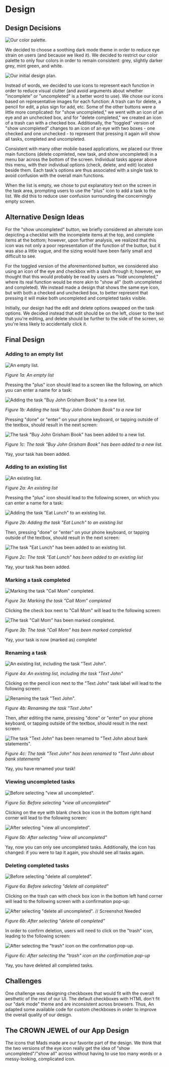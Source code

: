 # Design 

## Design Decisions
![Our color palette.](./screenshots/cs124-palette.PNG)

We decided to choose a soothing dark mode theme in order to reduce eye strain on users (and because we liked it). We decided to restrict our color palette to only four colors in order to remain consistent: grey, slightly darker grey, mint green, and white. 

![Our initial design plan.](./screenshots/cs124-design.png)

Instead of words, we decided to use icons to represent each function in order to reduce visual clutter (and avoid arguments about whether "incomplete" or "uncompleted" is a better word to use). We chose our icons based on representative images for each function: A trash can for delete, a pencil for edit, a plus sign for add, etc. Some of the other buttons were a little more complicated: for "show uncompleted," we went with an icon of an eye and an unchecked box, and for "delete completed," we created an icon of a trash can with a checked box. Additionally, the "toggled" version of "show uncompleted" changes to an icon of an eye with two boxes - one checked and one unchecked - to represent that pressing it again will show all tasks, completed and uncompleted. 

Consistent with many other mobile-based applications, we placed our  three main functions (delete copmleted, new task, and show uncompleted) in a menu bar across the bottom of the screen. Individual tasks appear above this menu, with their individual options (check, delete, and edit) located beside them. Each task's options are thus associated with a single task to avoid confusion with the overall main functions.

When the list is empty, we chose to put explanatory text on the screen in the task area, prompting users to use the "plus" icon to add a task to the list. We did this to reduce user confusion surrounding the concerningly empty screen.


## Alternative Design Ideas
For the "show uncompleted" button, we briefly considered an alternate icon depicting a checklist with the incomplete items at the top, and complete items at the bottom; however, upon further analysis, we realized that this icon was not only a poor representation of the function of the button, but it was also a little vague, and the sizing would have been fairly small and difficult to see. 

For the toggled version of the aforementioned button, we considered also using an icon of the eye and checkbox with a slash through it; however, we thought that this would probably be read by users as "hide uncompleted," where its real function would be more akin to "show all" (both uncompleted and completed). We instead made a design that shows the same eye icon, but with both a checked and unchecked box, to better represent that pressing it will make both uncompleted and completed tasks visible.

Initially, our design had the edit and delete options swapped on the task options. We decided instead that edit should be on the left, closer to the text that you're editing, and delete should be further to the side of the screen, so you're less likely to accidentally click it. 

## Final Design
    
### Adding to an empty list
![An empty list.](./screenshots/empty-list.png)

_Figure 1a: An empty list_

Pressing the "plus" icon should lead to a screen like the following, on which you can enter a name for a task:

![Adding the task "Buy John Grisham Book" to a new list.](./screenshots/john-grisham-adding.png)

_Figure 1b: Adding the task "Buy John Grisham Book" to a new list_

Pressing "done" or "enter" on your phone keyboard, or tapping outside of the textbox, should result in the next screen:


![The task "Buy John Grisham Book" has been added to a new list.](./screenshots/john-grisham-added.png)

_Figure 1c: The task "Buy John Grisham Book" has been added to a new list._

Yay, your task has been added.

### Adding to an existing list

![An existing list.](./screenshots/eat-lunch-before.PNG)

_Figure 2a: An existing list_

Pressing the "plus" icon should lead to the following screen, on which you can enter a name for a task:

![Adding the task "Eat Lunch" to an existing list.](./screenshots/eat-lunch-adding.png)

_Figure 2b: Adding the task "Eat Lunch" to an existing list_

Then, pressing "done" or "enter" on your phone keyboard, or tapping outside of the textbox, should result in the next screen:

![The task "Eat Lunch" has been added to an existing list.](./screenshots/eat-lunch-added.png)

_Figure 2c: The task "Eat Lunch" has been added to an existing list_

Yay, your task has been added.

### Marking a task completed
![Marking the task "Call Mom" completed.](./screenshots/eat-lunch-added.png)

_Figure 3a: Marking the task "Call Mom" completed_

Clicking the check box next to "Call Mom" will lead to the following screen:

![The task "Call Mom" has been marked completed.](./screenshots/call-mom-checked.png)

_Figure 3b: The task "Call Mom" has been marked completed_

Yay, your task is now (marked as) complete!

### Renaming a task
![An existing list, including the task "Text John".](./screenshots/call-mom-checked.png)

_Figure 4a: An existing list, including the task "Text John"_

Clicking on the pencil icon next to the "Text John" task label will lead to the following screen:

![Renaming the task "Text John".](./screenshots/text-john-renaming.png)

_Figure 4b: Renaming the task "Text John"_

Then, after editing the name, pressing "done" or "enter" on your phone keyboard, or tapping outside of the textbox, should result in the next screen:

![The task "Text John" has been renamed to "Text John about bank statements".](./screenshots/text-john-renamed.png)

_Figure 4c: The task "Text John" has been renamed to "Text John about bank statements"_

Yay, you have renamed your task!

### Viewing uncompleted tasks
![Before selecting "view all uncompleted".](./screenshots/text-john-renamed.png)

_Figure 5a: Before selecting "view all uncompleted"_

Clicking on the eye with blank check box icon in the bottom right hand corner will lead to the following screen:

![After selecting "view all uncompleted".](./screenshots/view-all-incomplete.png)

_Figure 5b: After selecting "view all uncompleted"_

Yay, now you can only see uncompleted tasks. Additionally, the icon has changed: if you were to tap it again, you should see all tasks again.

### Deleting completed tasks
![Before selecting "delete all completed".](./screenshots/text-john-renamed.png)

_Figure 6a: Before selecting "delete all completed"_

Clicking on the trash can with check box icon in the bottom left hand corner will lead to the following screen with a confirmation pop-up:

![After selecting "delete all uncompleted".]( ) // Screenshot Needed

_Figure 6b: After selecting "delete all completed"_

In order to confirm deletion, users will need to click on the "trash" icon, leading to the following screen:

![After selecting the "trash" icon on the confirmation pop-up.](./screenshots/delete-all-completed.png)

_Figure 6c: After selecting the "trash" icon on the confirmation pop-up_

Yay, you have deleted all completed tasks.

## Challenges
One challenge was designing checkboxes that would fit with the overall aesthetic of the rest of our UI. The default checkboxes with HTML don't fit our "dark mode" theme and are inconsistent across browsers. Thus, An adapted some available code for custom checkboxes in order to improve the overall quality of our design.


## The CROWN JEWEL of our App Design
The icons that Mads made are our favorite part of the design. We think that the two versions of the eye icon really get the idea of "show uncompleted"/"show all" across without having to use too many words or a messy-looking, complicated icon.

